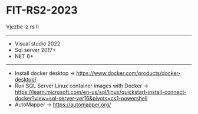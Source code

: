 # FIT-RS2-2023
Vjezbe iz rs II
_____________________________________

* Visual studio 2022
* Sql server 2017+
* NET 6+
_____________________________________

* Install docker desktop -> https://www.docker.com/products/docker-desktop/
* Run SQL Server Linux container images with Docker -> https://learn.microsoft.com/en-us/sql/linux/quickstart-install-connect-docker?view=sql-server-ver16&pivots=cs1-powershell
* AutoMapper -> https://automapper.org/
